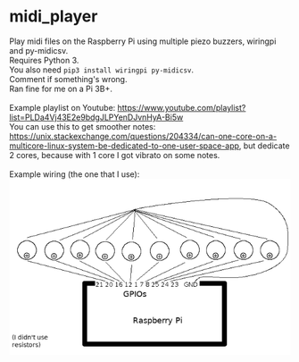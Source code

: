# midi_player
Play midi files on the Raspberry Pi using multiple piezo buzzers, wiringpi and py-midicsv.<br/>
Requires Python 3.<br/>
You also need <code>pip3 install wiringpi py-midicsv</code>.<br/>
Comment if something's wrong.<br/>
Ran fine for me on a Pi 3B+.<br/><br/>
Example playlist on Youtube: https://www.youtube.com/playlist?list=PLDa4Vj43E2e9bdgJLPYenDJvnHyA-Bi5w<br/>
You can use this to get smoother notes: https://unix.stackexchange.com/questions/204334/can-one-core-on-a-multicore-linux-system-be-dedicated-to-one-user-space-app, but dedicate 2 cores, because with 1 core I got vibrato on some notes.<br/><br/>
Example wiring (the one that I use):
<img src="example_wiring.png"/>
